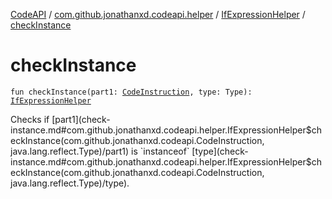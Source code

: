 [CodeAPI](../../index.md) / [com.github.jonathanxd.codeapi.helper](../index.md) / [IfExpressionHelper](index.md) / [checkInstance](.)

# checkInstance

`fun checkInstance(part1: `[`CodeInstruction`](../../com.github.jonathanxd.codeapi/-code-instruction.md)`, type: Type): `[`IfExpressionHelper`](index.md)

Checks if [part1](check-instance.md#com.github.jonathanxd.codeapi.helper.IfExpressionHelper$checkInstance(com.github.jonathanxd.codeapi.CodeInstruction, java.lang.reflect.Type)/part1) is `instanceof` [type](check-instance.md#com.github.jonathanxd.codeapi.helper.IfExpressionHelper$checkInstance(com.github.jonathanxd.codeapi.CodeInstruction, java.lang.reflect.Type)/type).

